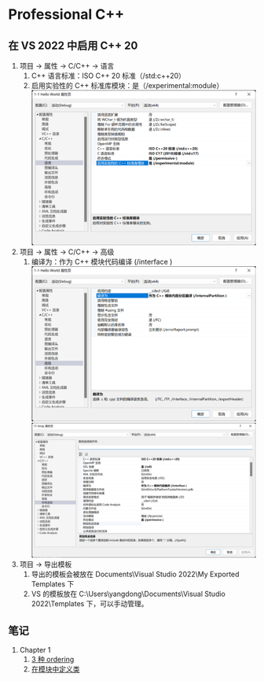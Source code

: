 # Professional C++

## 在 VS 2022 中启用 C++ 20

1. 项目 -> 属性 -> C/C++ -> 语言
    1. C++ 语言标准：ISO C++ 20 标准（/std:c++20）
    2. 启用实验性的 C++ 标准库模块：是（/experimental:module）
    ![图 2](.media/918d591377858d76c472c25359bf4a93951e9b28de6c734f064ac1d99b4da98a.png)
2. 项目 -> 属性 -> C/C++ -> 高级
    1. 编译为：作为 C++ 模块代码编译 (/interface )
    ![图 1](.media/c1cce3271bda193a7341bc80157dce4b9e7af1682d7b51f4f64cd69839256488.png)
    ![图 1](.media/125ed1434b350500b0ecb9d4f8b1c1fb83bb0f99922dbd5bdd419b9e77078543.png)  
3. 项目 -> 导出模板
    1. 导出的模板会被放在 Documents\Visual Studio 2022\My Exported Templates 下
    2. VS 的模板放在 C:\Users\yangdong\Documents\Visual Studio 2022\Templates 下，可以手动管理。

## 笔记

1. Chapter 1
    1. [3 种 ordering](1-9%20Logical%20Evaluation%20Operators/README.md)
    2. [在模块中定义类](19%20Classes/README.md)
